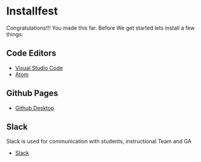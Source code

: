 # Installfest

Congratulations!!! You made this far. 
Before We get started lets install a few things:

## Code Editors
- [Visual Studio Code](https://code.visualstudio.com/download)
- [Atom](https://atom.io)

## Github Pages
- [Github Desktop](https://desktop.github.com)

## Slack
Slack is used for communication with students, instructional Team and GA
- [Slack](https://slack.com/intl/en-gb/downloads/mac?geocode=en-gb)
